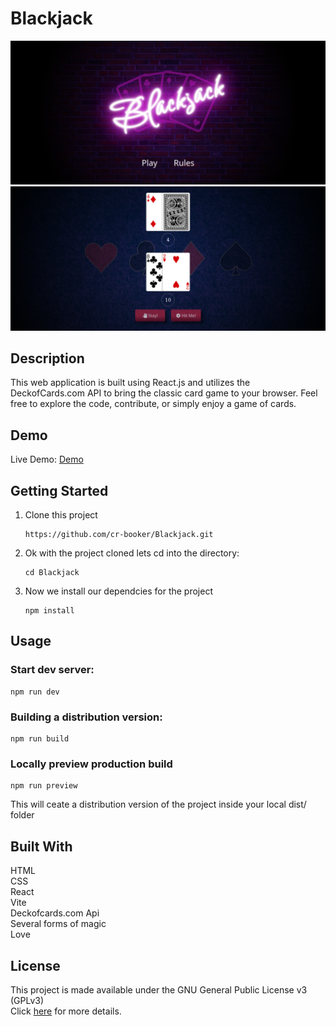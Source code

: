 # Blackjack
![Screenshot](screenshots/screenshot-1.png)  
![Screenshot](screenshots/screenshot-2.png)  

## Description 
This web application is built using React.js and utilizes the DeckofCards.com API to bring the classic card game to your browser. Feel free to explore the code, contribute, or simply enjoy a game of cards.

## Demo
Live Demo: [Demo](https://cr-booker.github.io/Blackjack/)

## Getting Started
1. Clone this project  
   ```
   https://github.com/cr-booker/Blackjack.git
   ```

1. Ok with the project cloned lets cd into the directory:  
   ```
   cd Blackjack
   ```

1. Now we install our dependcies for the project
   ```
   npm install
   ```
## Usage
### Start dev server:
   ```
   npm run dev
   ```
### Building a distribution version:  
   ```
   npm run build
   ```
### Locally preview production build
   ```
   npm run preview
   ```
   This will ceate a distribution version of the project inside your local dist/ folder

## Built With
HTML  
CSS  
React  
Vite  
Deckofcards.com Api  
Several forms of magic  
Love

## License
This project is made available under the GNU General Public License v3 (GPLv3)  
Click [here](https://github.com/cr-booker/Blackjack/blob/main/LICENSE) for more details.